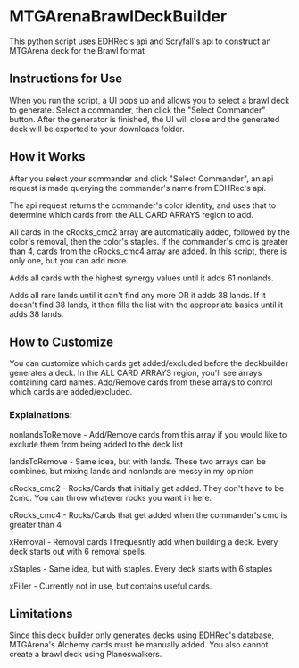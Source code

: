 # MTGArenaBrawlDeckBuilder
This python script uses EDHRec's api and Scryfall's api to construct an MTGArena deck for the Brawl format

## Instructions for Use
When you run the script, a UI pops up and allows you to select a brawl deck to generate. Select a commander, then click the "Select Commander" button. After the generator is finished, the UI will close and the generated deck will be exported to your downloads folder.

## How it Works
After you select your sommander and click "Select Commander", an api request is made querying the commander's name from EDHRec's api.

The api request returns the commander's color identity, and uses that to determine which cards from the ALL CARD ARRAYS region to add.

All cards in the cRocks_cmc2 array are automatically added, followed by the color's removal, then the color's staples. If the commander's cmc is greater than 4, cards from the cRocks_cmc4 array are added. In 
this script, there is only one, but you can add more.

Adds all cards with the highest synergy values until it adds 61 nonlands. 

Adds all rare lands until it can't find any more OR it adds 38 lands. If it doesn't find 38 lands, it then fills the list with the appropriate basics until it adds 38 lands.

## How to Customize
You can customize which cards get added/excluded before the deckbuilder generates a deck.
In the ALL CARD ARRAYS region, you'll see arrays containing card names. Add/Remove cards from these arrays to control which cards are added/excluded.

### Explainations:
  nonlandsToRemove - Add/Remove cards from this array if you would like to exclude them from being added to the deck list
  
  landsToRemove - Same idea, but with lands. These two arrays can be combines, but mixing lands and nonlands are messy in my opinion
  
  cRocks_cmc2 - Rocks/Cards that initially get added. They don't have to be 2cmc. You can throw whatever rocks you want in here.
  
  cRocks_cmc4 - Rocks/Cards that get added when the commander's cmc is greater than 4
  
  xRemoval - Removal cards I frequesntly add when building a deck. Every deck starts out with 6 removal spells.
  
  xStaples - Same idea, but with staples. Every deck starts with 6 staples
  
  xFiller - Currently not in use, but contains useful cards. 

## Limitations
Since this deck builder only generates decks using EDHRec's database, MTGArena's Alchemy cards must be manually added. You also cannot create a brawl deck using Planeswalkers.
